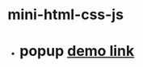# mini-html-css-js

- # popup <a href="https://illustrious-chebakia-7c84c5.netlify.app/" target="_blank"> demo link </a>
